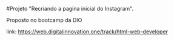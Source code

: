 #Projeto "Recriando a pagina inicial do Instagram".

Proposto no bootcamp da DIO 

link: https://web.digitalinnovation.one/track/html-web-developer